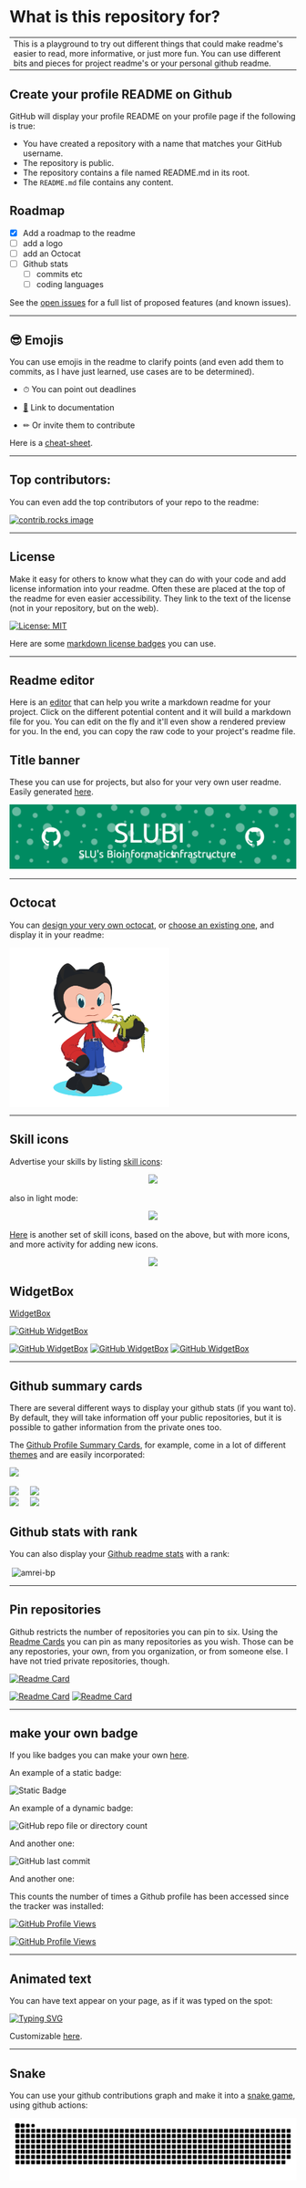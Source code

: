 # What is this repository for?

<table>
<tr>
<td>
  This is a playground to try out different things that could make readme's easier to read, more informative, or just more fun. You can use different bits and pieces for project readme's or your personal github readme. 
</td>
</tr>
</table>

## Create your profile README on Github

GitHub will display your profile README on your profile page if the following is true:

- You have created a repository with a name that matches your GitHub username.
- The repository is public.
- The repository contains a file named README.md in its root.
- The ```README.md``` file contains any content.

## Roadmap

- [x] Add a roadmap to the readme
- [ ] add a logo
- [ ] add an Octocat
- [ ] Github stats 
    - [ ] commits etc
    - [ ] coding languages

See the [open issues](https://github.com/amrei-bp/readme_playground/issues) for a full list of proposed features (and known issues).

---

## 😎 Emojis

You can use emojis in the readme to clarify points (and even add them to commits, as I have just learned, use cases are to be determined). 

- ⏱ You can point out deadlines

- [📙](https://www.webfx.com/tools/emoji-cheat-sheet/) Link to documentation

- ✏ Or invite them to contribute

Here is a [cheat-sheet](https://www.webfx.com/tools/emoji-cheat-sheet/).

---

## Top contributors:

You can even add the top contributors of your repo to the readme: 

<a href="https://github.com/amrei-bp/readme_playground/graphs/contributors">
  <img src="https://contrib.rocks/image?repo=amrei-bp/readme_playground" alt="contrib.rocks image" />
</a>

---


## License

Make it easy for others to know what they can do with your code and add license information into your readme. Often these are placed at the top of the readme for even easier accessibility. They link to the text of the license (not in your repository, but on the web). 

[![License: MIT](https://img.shields.io/badge/License-MIT-yellow.svg)](https://opensource.org/licenses/MIT)

Here are some [markdown license badges](https://gist.github.com/lukas-h/2a5d00690736b4c3a7ba) you can use.

---

## Readme editor

Here is an [editor](https://readme.so/editor) that can help you write a markdown readme for your project. Click on the different potential content and it will build a markdown file for you. You can edit on the fly and it'll even show a rendered preview for you. In the end, you can copy the raw code to your project's readme file. 

## Title banner

These you can use for projects, but also for your very own user readme. Easily generated [here](https://leviarista.github.io/github-profile-header-generator/). 

![Header](./github-header-image.png)

---

## Octocat

You can [design your very own octocat](https://myoctocat.com/), or [choose an existing one](https://octodex.github.com/),  and display it in your readme: 

<img align="middle" src="octocat-1740776211964.png" width="280">

---

## Skill icons

Advertise your skills by listing [skill icons](https://github.com/tandpfun/skill-icons):

<p align="center">
  <a href="https://skillicons.dev">
    <img src="https://skillicons.dev/icons?i=git,kubernetes,docker,cpp,anaconda,bash,latex,linux,r,vscode" />
  </a>
</p>

also in light mode:

<p align="center">
  <a href="https://skillicons.dev">
    <img src="https://skillicons.dev/icons?i=git,kubernetes,docker,cpp,anaconda,bash,latex,linux,r,vscode&theme=light" />
  </a>
</p>

[Here](https://github.com/LelouchFR/skill-icons) is another set of skill icons, based on the above, but with more icons, and more activity for adding new icons. 

<p align="center">
  <a href="https://go-skill-icons.vercel.app/">
    <img
      src="https://go-skill-icons.vercel.app/api/icons?i=git,github,apptainer,docker,nextflow,cpp,R&theme=light&titles=true"
    />
  </a>
</p>

## WidgetBox

[WidgetBox](https://github.com/Jurredr/github-widgetbox?tab=readme-ov-file)

[![GitHub WidgetBox](https://github-widgetbox.vercel.app/api/profile?username=amrei-bp&data=followers,repositories,stars,commits)](https://github.com/Jurredr/github-widgetbox)

[![GitHub WidgetBox](https://github-widgetbox.vercel.app/api/skills?libraries=r,bash,cpp,markdown&includeNames=true)](https://github.com/Jurredr/github-widgetbox)
[![GitHub WidgetBox](https://github-widgetbox.vercel.app/api/skills?tools=git,docker,wordpress,aws,jupyter&includeNames=true)](https://github.com/Jurredr/github-widgetbox)
[![GitHub WidgetBox](https://github-widgetbox.vercel.app/api/skills?software=linux,windows,vscode&includeNames=true)](https://github.com/Jurredr/github-widgetbox)


---

## Github summary cards

There are several different ways to display your github stats (if you want to). By default, they will take information off your public repositories, but it is possible to gather information from the private ones too. 

The [Github Profile Summary Cards](https://github-profile-summary-cards.vercel.app/demo.html), for example, come in a lot of different [themes](https://github.com/vn7n24fzkq/github-profile-summary-cards/blob/main/README.md) and are easily incorporated:

![](http://github-profile-summary-cards.vercel.app/api/cards/profile-details?username=amrei-bp&theme=slateorange) 


<div class='container'>
<img style="height: auto; width: 45%;" class="img" src="http://github-profile-summary-cards.vercel.app/api/cards/repos-per-language?username=amrei-bp&theme=slateorange" />
&nbsp;
&nbsp;
<img style="height: auto; width: 45%;" class="img" src="http://github-profile-summary-cards.vercel.app/api/cards/most-commit-language?username=amrei-bp&theme=slateorange" /></div>
</div>

<div class='container'>
<img style="height: auto; width: 45%;" class="img" src="http://github-profile-summary-cards.vercel.app/api/cards/stats?username=amrei-bp&theme=slateorange" />
&nbsp;
&nbsp;
<img style="height: auto; width: 45%;" class="img" src="http://github-profile-summary-cards.vercel.app/api/cards/productive-time?username=amrei-bp&theme=slateorange&utcOffset=1" /></div>
</div>

## Github stats with rank

You can also display your [Github readme stats](https://github.com/anuraghazra/github-readme-stats) with a rank: 

<p>&nbsp;<img align="center" src="https://github-readme-stats.vercel.app/api?username=amrei-bp&show_icons=true&locale=en" alt="amrei-bp" /></p>

---

## Pin repositories

Github restricts the number of repositories you can pin to six. Using the [Readme Cards](https://github.com/anuraghazra/github-readme-stats) you can pin as many repositories as you wish. Those can be any repostories, your own, from you organization, or from someone else. I have not tried private repositories, though. 

[![Readme Card](https://github-readme-stats.vercel.app/api/pin/?username=amrei-bp&repo=readme_playground&show_owner=true)](https://github.com/amrei-bp/github-readme-stats)

[![Readme Card](https://github-readme-stats.vercel.app/api/pin/?username=SLUBioinformaticsInfrastructure&repo=Three_Bees_Workshop_Series&description_lines_count=3)](https://github.com/SLUBioinformaticsInfrastructure/Three_Bees_Workshop_Series)
[![Readme Card](https://github-readme-stats.vercel.app/api/pin/?username=NBISweden&repo=Training-Tech-shorts&description_lines_count=3&show_owner=true)](https://github.com/NBISweden/Training-Tech-shorts)

---

## make your own badge

If you like badges you can make your own [here](https://shields.io/badges).

An example of a static badge:

![Static Badge](https://img.shields.io/badge/this_is_a_test-badge-blue)


An example of a dynamic badge: 

![GitHub repo file or directory count](https://img.shields.io/github/directory-file-count/amrei-bp/readme_playground?label=Number%20of%20files%20in%20repository%3A)

And another one: 

![GitHub last commit](https://img.shields.io/github/last-commit/amrei-bp/readme_playground?label=Date%20of%20last%20commit%20to%20the%20repository%3A%20)

And another one:

This counts the number of times a Github profile has been accessed since the tracker was installed:

[![GitHub Profile Views](https://komarev.com/ghpvc/?username=amrei-bp&color=blue&label=GitHub+Profile+Views+Amrei)](https://github.com/amrei-bp)

[![GitHub Profile Views](https://komarev.com/ghpvc/?username=NBISweden&color=blue&label=GitHub+Profile+Views+NBIS)](https://github.com/NBISweden)

---
## Animated text

You can have text appear on your page, as if it was typed on the spot:

[![Typing SVG](https://readme-typing-svg.demolab.com/?lines=First+line+of+text;Second+line+of+text)](https://git.io/typing-svg)

Customizable [here](https://readme-typing-svg.demolab.com/demo/).

---

## Snake

You can use your github contributions graph and make it into a [snake game](https://github.com/Platane/snk), using github actions:

![Snake animation](https://github.com/amrei-bp/readme_playground/blob/output/github-contribution-grid-snake.svg)
